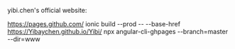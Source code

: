 yibi.chen's official website:

https://pages.github.com/
ionic build --prod -- --base-href https://Yibaychen.github.io/Yibi/
npx angular-cli-ghpages --branch=master --dir=www